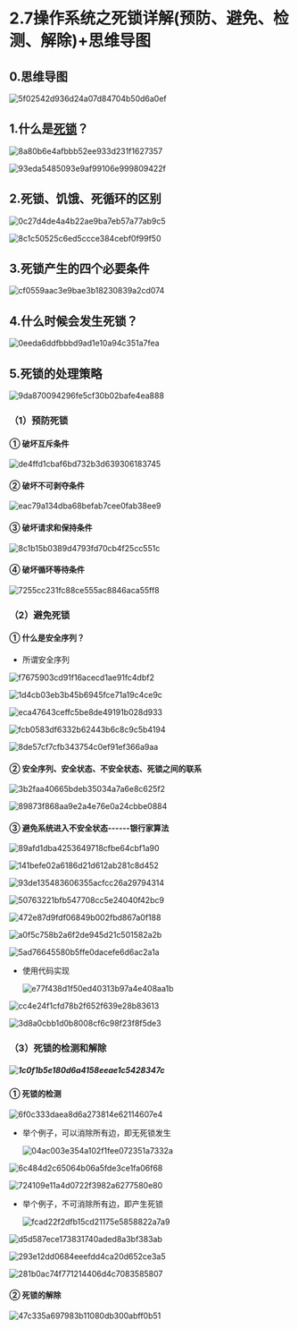 # 2.7操作系统之死锁详解(预防、避免、检测、解除)+思维导图

## 0.思维导图

![5f02542d936d24a07d84704b50d6a0ef](./pictures/5f02542d936d24a07d84704b50d6a0ef.png)

## 1.什么是[死锁](https://so.csdn.net/so/search?q=死锁&spm=1001.2101.3001.7020)？

![8a80b6e4afbbb52ee933d231f1627357](./pictures/8a80b6e4afbbb52ee933d231f1627357.png)

![93eda5485093e9af99106e999809422f](./pictures/93eda5485093e9af99106e999809422f.png)

## 2.死锁、饥饿、死循环的区别

![0c27d4de4a4b22ae9ba7eb57a77ab9c5](./pictures/0c27d4de4a4b22ae9ba7eb57a77ab9c5.png)

![8c1c50525c6ed5ccce384cebf0f99f50](./pictures/8c1c50525c6ed5ccce384cebf0f99f50.png)

## 3.死锁产生的四个必要条件

![cf0559aac3e9bae3b18230839a2cd074](./pictures/cf0559aac3e9bae3b18230839a2cd074.png)

## 4.什么时候会发生死锁？

![0eeda6ddfbbbd9ad1e10a94c351a7fea](./pictures/0eeda6ddfbbbd9ad1e10a94c351a7fea.png)

## 5.死锁的处理策略

![9da870094296fe5cf30b02bafe4ea888](./pictures/9da870094296fe5cf30b02bafe4ea888.png)

### （1）预防死锁

#### ① 破坏互斥条件

![de4ffd1cbaf6bd732b3d639306183745](./pictures/de4ffd1cbaf6bd732b3d639306183745.png)

#### ② 破坏不可剥夺条件

![eac79a134dba68befab7cee0fab38ee9](./pictures/eac79a134dba68befab7cee0fab38ee9.png)

#### ③ 破坏请求和保持条件

![8c1b15b0389d4793fd70cb4f25cc551c](./pictures/8c1b15b0389d4793fd70cb4f25cc551c.png)

#### ④ 破坏循环等待条件

![7255cc231fc88ce555ac8846aca55ff8](./pictures/7255cc231fc88ce555ac8846aca55ff8.png)

### （2）避免死锁

#### ① 什么是安全序列？

- 所谓安全序列

![f7675903cd91f16acecd1ae91fc4dbf2](./pictures/f7675903cd91f16acecd1ae91fc4dbf2.png)

![1d4cb03eb3b45b6945fce71a19c4ce9c](./pictures/1d4cb03eb3b45b6945fce71a19c4ce9c.png)

![eca47643ceffc5be8de49191b028d933](./pictures/eca47643ceffc5be8de49191b028d933.png)

![fcb0583df6332b62443b6c8c9c5b4194](./pictures/fcb0583df6332b62443b6c8c9c5b4194.png)

![8de57cf7cfb343754c0ef91ef366a9aa](./pictures/8de57cf7cfb343754c0ef91ef366a9aa.png)

#### ② 安全序列、安全状态、不安全状态、死锁之间的联系

![3b2faa40665bdeb35034a7a6e8c625f2](./pictures/3b2faa40665bdeb35034a7a6e8c625f2.png)

![89873f868aa9e2a4e76e0a24cbbe0884](./pictures/89873f868aa9e2a4e76e0a24cbbe0884.png)

#### ③ 避免系统进入不安全状态------银行家算法

![89afd1dba4253649718cfbe64cbf1a90](./pictures/89afd1dba4253649718cfbe64cbf1a90.png)

![141befe02a6186d21d612ab281c8d452](./pictures/141befe02a6186d21d612ab281c8d452.png)

![93de135483606355acfcc26a29794314](./pictures/93de135483606355acfcc26a29794314.png)

![50763221bfb547708cc5e24040f42bc9](./pictures/50763221bfb547708cc5e24040f42bc9.png)

![472e87d9fdf06849b002fbd867a0f188](./pictures/472e87d9fdf06849b002fbd867a0f188.png)

![a0f5c758b2a6f2de945d21c501582a2b](./pictures/a0f5c758b2a6f2de945d21c501582a2b.png)

![5ad76645580b5ffe0dacefe6d6ac2a1a](./pictures/5ad76645580b5ffe0dacefe6d6ac2a1a.png)

- 使用代码实现

  ![e77f438d1f50ed40313b97a4e408aa1b](./pictures/e77f438d1f50ed40313b97a4e408aa1b.png)

![cc4e24f1cfd78b2f652f639e28b83613](./pictures/cc4e24f1cfd78b2f652f639e28b83613.png)

![3d8a0cbb1d0b8008cf6c98f23f8f5de3](./pictures/3d8a0cbb1d0b8008cf6c98f23f8f5de3.png)

### （3）死锁的检测和解除

##### ![1c0f1b5e180d6a4158eeae1c5428347c](./pictures/1c0f1b5e180d6a4158eeae1c5428347c.png)

#### ① 死锁的检测

![6f0c333daea8d6a273814e62114607e4](./pictures/6f0c333daea8d6a273814e62114607e4.png)

- 举个例子，可以消除所有边，即无死锁发生

  ![04ac003e354a102f1fee072351a7332a](./pictures/04ac003e354a102f1fee072351a7332a.png)

![6c484d2c65064b06a5fde3ce1fa06f68](./pictures/6c484d2c65064b06a5fde3ce1fa06f68.png)

![724109e11a4d0722f3982a6277580e80](./pictures/724109e11a4d0722f3982a6277580e80.png)

- 举个例子，不可消除所有边，即产生死锁

  ![fcad22f2dfb15cd21175e5858822a7a9](./pictures/fcad22f2dfb15cd21175e5858822a7a9.png)

![d5d587ece173831740aded8a3bf383ab](./pictures/d5d587ece173831740aded8a3bf383ab.png)

![293e12dd0684eeefdd4ca20d652ce3a5](./pictures/293e12dd0684eeefdd4ca20d652ce3a5.png)

![281b0ac74f771214406d4c7083585807](./pictures/281b0ac74f771214406d4c7083585807.png)

#### ② 死锁的解除

![47c335a697983b11080db300abff0b51](./pictures/47c335a697983b11080db300abff0b51.png)